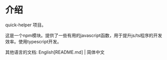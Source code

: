# 介绍

quick-helper 项目。

这是一个npm模块。提供了一些有用的javascript函数，用于提升js/ts程序的开发效率。使用typescript开发。


其他语言的文档: English[README.md] | 简体中文